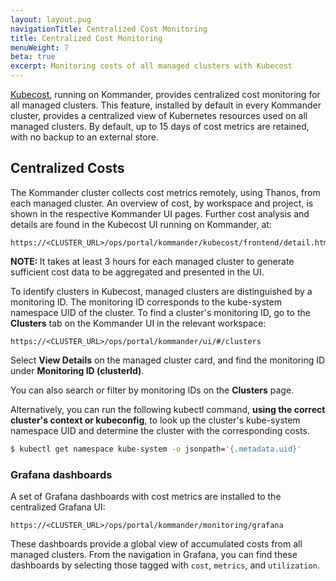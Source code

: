 ```yaml
---
layout: layout.pug
navigationTitle: Centralized Cost Monitoring
title: Centralized Cost Monitoring
menuWeight: 7
beta: true
excerpt: Monitoring costs of all managed clusters with Kubecost
---
```


[Kubecost](https://docs.kubecost.com/), running on Kommander, provides centralized cost monitoring for all managed clusters.
This feature, installed by default in every Kommander cluster, provides a centralized view of Kubernetes resources used on all managed clusters. By default, up to 15 days of cost metrics are retained, with no backup to an external store.

## Centralized Costs

The Kommander cluster collects cost metrics remotely, using Thanos, from each managed cluster. An overview of cost, by workspace and project, is shown in the respective Kommander UI pages. Further cost analysis and details are found in the Kubecost UI running on Kommander, at:

```
https://<CLUSTER_URL>/ops/portal/kommander/kubecost/frontend/detail.html#&agg=cluster
```

<p class="message--note"><strong>NOTE: </strong>It takes at least 3 hours for each managed cluster to generate sufficient cost data to be aggregated and presented in the UI.</p>

To identify clusters in Kubecost, managed clusters are distinguished by a monitoring ID.
The monitoring ID corresponds to the kube-system namespace UID of the cluster.
To find a cluster's monitoring ID, go to the **Clusters** tab on the Kommander UI in the relevant workspace:

```
https://<CLUSTER_URL>/ops/portal/kommander/ui/#/clusters
```

Select **View Details** on the managed cluster card, and find the monitoring ID under **Monitoring ID (clusterId)**.

You can also search or filter by monitoring IDs on the **Clusters** page.

Alternatively, you can run the following  kubectl command, **using the correct cluster's context or kubeconfig**, to look up the cluster's kube-system namespace UID and determine the cluster with the corresponding costs.

```bash
$ kubectl get namespace kube-system -o jsonpath='{.metadata.uid}'
```

### Grafana dashboards

A set of Grafana dashboards with cost metrics are installed to the centralized Grafana UI:

```
https://<CLUSTER_URL>/ops/portal/kommander/monitoring/grafana
```

These dashboards provide a global view of accumulated costs from all managed clusters. From the navigation in Grafana, you can find these dashboards by selecting those tagged with `cost`, `metrics`, and `utilization`.
